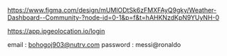 https://www.figma.com/design/mUMlODtSk6zFMXFAyQ9gky/Weather-Dashboard--Community-?node-id=0-1&p=f&t=hAHKNzdKpN9YUyNH-0

https://app.ipgeolocation.io/login

email : bohogoj903@nutrv.com
password : messi@ronaldo